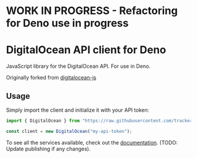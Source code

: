 # WORK IN PROGRESS - Refactoring for Deno use in progress

# DigitalOcean API client for Deno

JavaScript library for the DigitalOcean API. For use in Deno.

Originally forked from
[digitalocean-js](https://github.com/johnbwoodruff/digitalocean-js/)

## Usage

Simply import the client and initialize it with your API token:

```js
import { DigitalOcean } from "https://raw.githubusercontent.com/tracker1/digitalocean-deno/master/mod.ts";

const client = new DigitalOcean("my-api-token");
```

To see all the services available, check out the
[documentation](https://johnbwoodruff.github.io/digitalocean-js/). (TODO: Update
publishing if any changes).
